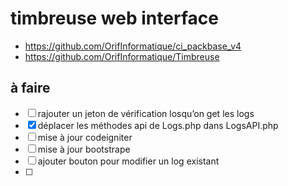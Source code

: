 # timbreuse web interface
* https://github.com/OrifInformatique/ci_packbase_v4  
* https://github.com/OrifInformatique/Timbreuse  

## à faire
* [ ] rajouter un jeton de vérification losqu’on get les logs
* [x] déplacer les méthodes api de Logs.php dans LogsAPI.php
* [ ] mise à jour codeigniter
* [ ] mise à jour bootstrape
* [ ] ajouter bouton pour modifier un log existant
* [ ] 
